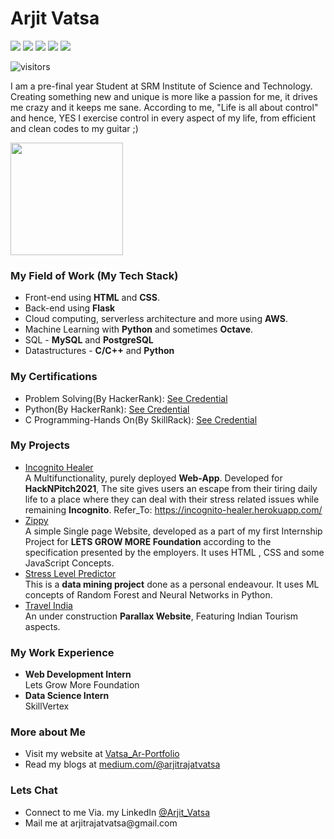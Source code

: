 
# Arjit Vatsa

![](https://img.shields.io/badge/-Python-brightgreen)
![](https://img.shields.io/badge/-C%2FC%2B%2B-yellow)
![](https://img.shields.io/badge/-SQL-red)
![](https://img.shields.io/badge/-HTML%2FCSS-blue)
![](https://img.shields.io/badge/-AWS-ebb331)

![visitors](https://visitor-badge.glitch.me/badge?page_id=ChronicCoder69)

I am a pre-final year Student at SRM Institute of Science and Technology. Creating something new and unique is more like a passion for me, it drives me crazy and it keeps me sane. According to me, "Life is all about control" and hence, YES I exercise control in every aspect of my life, from efficient and clean codes to my guitar ;)

<img height="180em" src="https://github-readme-stats.vercel.app/api?username=ChronicCoder69&show_icons=true&hide_border=true&&count_private=true&include_all_commits=true" />

### My Field of Work (My Tech Stack)

- Front-end using **HTML** and **CSS**.
- Back-end using **Flask**
- Cloud computing, serverless architecture and more using **AWS**.
- Machine Learning with **Python** and sometimes **Octave**.
- SQL - **MySQL** and **PostgreSQL**
- Datastructures - **C/C++** and **Python**

### My Certifications
<ul>
<li>Problem Solving(By HackerRank): <a href="https://www.hackerrank.com/certificates/64be581fb3a8">See Credential</a></li>
<li>Python(By HackerRank): <a href="https://www.hackerrank.com/certificates/21da8d7ffe0a">See Credential</a></li>
<li>C Programming-Hands On(By SkillRack): <a href="https://www.skillrack.com/cert/241689/HJQ">See Credential</a></li>
</ul>

### My Projects

- [Incognito Healer](https://github.com/ChronicCoder69/Incognito-Healer) <br/>A Multifunctionality, purely deployed **Web-App**. Developed for **HackNPitch2021**, The site gives users an escape from their tiring daily life to a place where they can deal with their stress related issues while remaining **Incognito**.  Refer_To: https://incognito-healer.herokuapp.com/
- [Zippy](https://github.com/ChronicCoder69/LGMVIP_Task01) <br/>A simple Single page Website, developed as a part of my first Internship Project for **LETS GROW MORE Foundation** according to the specification presented by the employers. It uses HTML , CSS and some JavaScript Concepts.
- [Stress Level Predictor](https://github.com/ChronicCoder69/Stress_Level_Predictor)<br/>This is a **data mining project** done as a personal endeavour. It uses ML concepts of Random Forest and Neural Networks in Python.
- [Travel India](https://github.com/ChronicCoder69/Parallax-Website) <br/>An under construction **Parallax Website**, Featuring Indian Tourism aspects.

### My Work Experience

- **Web Development Intern**<br/>Lets Grow More Foundation
- **Data Science Intern**<br/> SkillVertex

### More about Me
<ul>
<li>Visit my website at <a href="https://arjitrajatvatsa.wixsite.com/portfolio-vatsar" target="_blank">Vatsa_Ar-Portfolio</a></li>
<li>Read my blogs at <a href="https://medium.com/@arjitrajatvatsa" target="_blank">medium.com/@arjitrajatvatsa</a></li>
</ul>

### Lets Chat
<ul>
  <li>Connect to me Via. my LinkedIn <a href="https://www.linkedin.com/in/arjit-vatsa-46a8731a7/" target="_blank">@Arjit_Vatsa</a></li>
  <li>Mail me at arjitrajatvatsa@gmail.com </li>
</ul>
</p>

